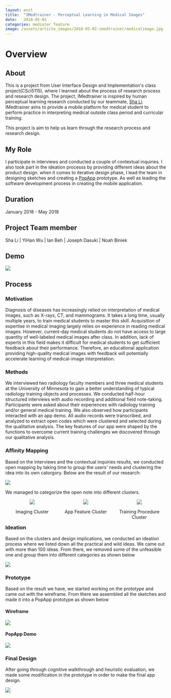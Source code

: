 ```yaml
---
layout: post
title:  "IMedtrainer - Perceptual Learning in Medical Images"
date:   2018-05-02
categories: mediator feature
image: /assets/article_images/2018-05-02-imedtrainer/medicalimage.jpg
---
```


# Overview

## About

This is a project from User Interface Design and Implementation's class project(CSci5115), where I learned about the process of research process and research design. The project, IMedtrainer is inspired by human perceptual learning research conducted by our teammate, [Sha Li](https://www.researchgate.net/profile/Sha_Li38). IMedtrainer aims to provide a mobile platform for medical student to perform practice in interpreting medical outside class period and curricular training. 

This project is aim to help us learn through the research process and research design.    
 
## My Role

I participate in interviews and conducted a couple of contextual inquiries. I also took part in the ideation processs by providing different ideas about the product design. when it comes to iterative design phase, I lead the team in designing sketches and creating a [PopApp](https://marvelapp.com/pop/) prototype. As well as leading the software development process in creating the mobile application. 

## Duration 

January 2018 - May 2018

## Project Team member

Sha Li | YiHan Wu | Ian Beh | Joseph Dasuki | Noah Biniek


## Demo 

![](https://media.githubusercontent.com/media/clementpeihengtan/clement-tph/gh-pages/assets/article_images/2018-05-02-imedtrainer/Imedtrainer_demo.gif)



## Process

### Motivation

Diagnosis of diseases has increasingly relied on interpretation of medical images, such as X-rays, CT, and mammograms. It takes a long time, usually multiple years, to train medical students to master this skill. Acquisition of expertise in medical imaging largely relies on experience in reading medical images. However, current-day medical students do not have access to large quantity of well-labeled medical images after class. In addition, lack of experts in this field makes it difficult for medical students to get sufficient feedback about their performance. Therefore, an educational application providing high-quality medical images with feedback will potentially accelerate learning of medical-image interpretation.


### Methods

We interviewed two radiology faculty members and three medical students at the University of Minnesota to gain a better understanding of typical radiology training objects and processes. We conducted half-hour structured interviews with audio recording and additional field note-taking. Participants were asked about their experiences with radiology training and/or general medical training. We also observed how participants interacted with an app demo. All audio records were transcribed, and analyzed to extract open codes which were clustered and selected during the qualitative analysis. The key features of our app were shaped by the functions to overcome current training challenges we discovered through our qualitative analysis.

### Affinity Mapping

Based on the interviews and the contextual inquiries results, we conducted open mapping by taking time to group the users' needs and clustering the idea into its own catorgory. Below are the result of our research:

[![](https://github.com/clementpeihengtan/clement-tph/blob/gh-pages/assets/article_images/2018-05-02-imedtrainer/opencoding.png?raw=true)](https://github.com/clementpeihengtan/clement-tph/blob/gh-pages/assets/article_images/2018-05-02-imedtrainer/opencoding.png?raw=true)

We managed to categorize the open note into different clusters.

<div style="position: relative">
    <div style="float: left; width: 33.33%; text-align:center;">
        <img src="https://raw.githubusercontent.com/clementpeihengtan/clement-tph/gh-pages/assets/article_images/2018-05-02-imedtrainer/image_cluster.jpg">
        <p>Imaging Cluster</p>
    </div>
    <div style="float: left; width: 33.33%; text-align:center;">
        <img src="https://github.com/clementpeihengtan/clement-tph/blob/gh-pages/assets/article_images/2018-05-02-imedtrainer/app_feature_cluster.jpg?raw=true">
        <p>App Feature Cluster</p>
    </div>
    <div style="float: left; width: 33.33%; text-align:center;">
        <img src="https://github.com/clementpeihengtan/clement-tph/blob/gh-pages/assets/article_images/2018-05-02-imedtrainer/training_cluster.jpg?raw=true">
        <p>Training Procedure Cluster</p>
    </div>
</div>
<!--#### Imaging Cluster-->

<!--![](https://github.com/clementpeihengtan/clement-tph/blob/gh-pages/assets/article_images/2018-05-02-imedtrainer/image_cluster.png)-->

<!--#### App Feature Cluster-->

<!--![](https://github.com/clementpeihengtan/clement-tph/blob/gh-pages/assets/article_images/2018-05-02-imedtrainer/app_feature_cluster.jpg?raw=true)-->

<!--#### Training Procedure Cluster-->

<!--![](https://github.com/clementpeihengtan/clement-tph/blob/gh-pages/assets/article_images/2018-05-02-imedtrainer/training_cluster.jpg?raw=true)-->

### Ideation

Based on the clusters and design implications, we conducted an ideation process where we listed down all the practical and wild ideas. We came out with more than 100 ideas. From there, we removed some of the unfeasible one and group them into different categories as shown below

![](https://github.com/clementpeihengtan/clement-tph/blob/gh-pages/assets/article_images/2018-05-02-imedtrainer/implicationandideation.jpg?raw=true)

### Prototype

Based on the result we have, we started working on the prototype and came out with the wireframe. From there we assembled all the sketches and made it into a PopApp prototype as shown below

#### Wireframe 

![](https://github.com/clementpeihengtan/clement-tph/blob/gh-pages/assets/article_images/2018-05-02-imedtrainer/wireframe.jpg?raw=true)

#### PopApp Demo

![](https://media.githubusercontent.com/media/clementpeihengtan/clement-tph/gh-pages/assets/article_images/2018-05-02-imedtrainer/prototype_demo.gif)

### Final Design 

After going through cognitive walkthrough and heuristic evaluation, we made some modification in the prototype in order to make the final app design.

![](https://media.githubusercontent.com/media/clementpeihengtan/clement-tph/gh-pages/assets/article_images/2018-05-02-imedtrainer/Imedtrainer_demo.gif)
